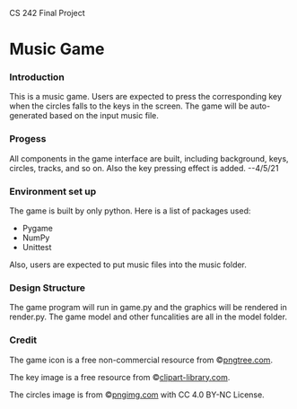 CS 242 Final Project
# Music Game

### Introduction
This is a music game. Users are expected to press the corresponding key when the circles
falls to the keys in the screen. The game will be auto-generated based on the input music file.

### Progess
All components in the game interface are built, including background, keys, circles, tracks, and so on.
Also the key pressing effect is added. --4/5/21

### Environment set up
The game is built by only python. Here is a list of packages used:

 - Pygame
 - NumPy
 - Unittest

Also, users are expected to put music files into the music folder. 

### Design Structure
The game program will run in game.py and the graphics will be rendered in render.py. The game model and 
other funcalities are all in the model folder.

### Credit
The game icon is a free non-commercial resource from ©<a href='https://pngtree.com/so/music'>pngtree.com</a>.

The key image is a free resource from 
©<a href='http://clipart-library.com/clip-art/black-circle-png-transparent-23.htm'>clipart-library.com</a>.

The circles image is from 
©<a href='https://pngimg.com/image/87349'>pngimg.com</a>
with CC 4.0 BY-NC License.
